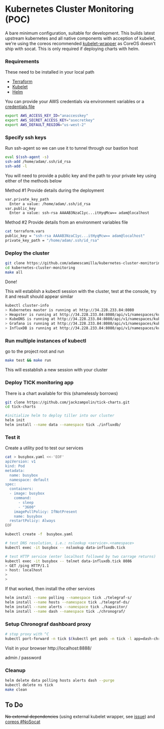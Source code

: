# Kubernetes Cluster Monitoring (POC)

 A bare minimum configuration, suitable for development.
 This builds latest upstream kubernetes and all native components with acception of kubelet, we're using the
 coreos recommended [kubelet-wrapper](https://coreos.com/kubernetes/docs/latest/kubelet-wrapper.html) as CoreOS doesn't ship with socat. This is only required if deploying charts with helm.

### Requirements
 These need to be installed in your local path
- [Terraform](https://www.terraform.io/intro/getting-started/install.html)
- [Kubelet](https://kubernetes.io/docs/tasks/tools/install-kubectl/)
- [Helm](https://github.com/kubernetes/helm/blob/master/docs/install.md)

 You can provide your AWS credentials via environment variables or a [credentials file](http://docs.aws.amazon.com/cli/latest/userguide/cli-config-files.html)

```bash
export AWS_ACCESS_KEY_ID="anaccesskey"
export AWS_SECRET_ACCESS_KEY="asecretkey"
export AWS_DEFAULT_REGION="us-west-2"
```

### Specify ssh keys
Run ssh-agent so we can use it to tunnel through our bastion host
```bash
eval $(ssh-agent -s)
ssh-add /home/adam/.ssh/id_rsa
ssh-add -l
```

 You will need to provide a public key and the path to your private key using either of the methods below

Method #1 Provide details during the deployment

```bash
var.private_key_path
  Enter a value: /home/adam/.ssh/id_rsa
var.public_key
  Enter a value: ssh-rsa AAAAB3NzaC1yc...itHyqMcw== adam@localhost
```

Method #2 Provide details from an environment variables file

```bash
cat terraform.vars
public_key = "ssh-rsa AAAAB3NzaC1yc...itHyqMcw== adam@localhost"
private_key_path = "/home/adam/.ssh/id_rsa"

```

### Deploy the cluster

```bash
git clone https://github.com/adamescamilla/kubernetes-cluster-monitoring.git
cd kubernetes-cluster-monitoring
make all
```
Done!

This will establish a kubectl session with the cluster, test at the console, try it and result should appear similar
```bash
kubectl cluster-info
> Kubernetes master is running at http://34.228.233.84:8080
> Heapster is running at http://34.228.233.84:8080/api/v1/namespaces/kube-system/services/heapster/proxy
> KubeDNS is running at http://34.228.233.84:8080/api/v1/namespaces/kube-system/services/kube-dns/proxy
> Grafana is running at http://34.228.233.84:8080/api/v1/namespaces/kube-system/services/monitoring-grafana/proxy
> InfluxDB is running at http://34.228.233.84:8080/api/v1/namespaces/kube-system/services/monitoring-influxdb/proxy
```

### Run multiple instances of kubectl

go to the project root and run
```bash
make test && make run
```
This will esstablish a new session with your cluster

### Deploy TICK monitoring app

There is a chart available for this (shamelessly borrows)
```bash
git clone https://github.com/jackzampolin/tick-charts.git
cd tick-charts

#initialize helm to deploy tiller into our cluster
helm init
helm install --name data --namespace tick ./influxdb/ 
```
### Test it

Create a utility pod to test our services
```bash
cat > busybox.yaml <<-'EOF'
apiVersion: v1
kind: Pod
metadata:
  name: busybox
  namespace: default
spec:
  containers:
  - image: busybox
    command:
      - sleep
      - "3600"
    imagePullPolicy: IfNotPresent
    name: busybox
  restartPolicy: Always
EOF

kubectl create -f  busybox.yaml

# test DNS resolution, i.e.: nslookup <service>.<namespace>
kubectl exec -it busybox -- nslookup data-influxdb.tick

# test HTTP service (enter localhost followed by two carrage returns)
kubectl exec -it busybox -- telnet data-influxdb.tick 8086
> GET /ping HTTP/1.1
> host: localhost
>
>

```
If that worked, then install the other services
```bash
helm install --name polling --namespace tick ./telegraf-s/
helm install --name hosts --namespace tick ./telegraf-ds/
helm install --name alerts --namespace tick ./kapacitor/
helm install --name dash --namespace tick ./chronograf/
```

### Setup Chronograf dashboard proxy
```bash
# stop proxy with ^C
kubectl port-forward -n tick $(kubectl get pods -n tick -l app=dash-chronograf -o jsonpath='{ .items[0].metadata.name }') 8888
```
Visit in your browser http://localhost:8888/

admin / password

### Cleanup
```bash
helm delete data polling hosts alerts dash --purge
kubectl delete ns tick
make clean
```

## To Do
~~No external dependencies~~ (using external kubelet wrapper, see [issue](https://github.com/coreos/bugs/issues/1114)) and [coreos #NoSocat](https://github.com/kubernetes/kops/issues/1861)
